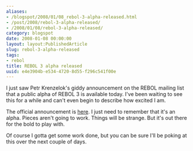 ```yaml
---
aliases:
- /blogspot/2008/01/08_rebol-3-alpha-released.html
- /post/2008/rebol-3-alpha-released/
- /2008/01/08/rebol-3-alpha-released/
category: blogspot
date: 2008-01-08 00:00:00
layout: layout:PublishedArticle
slug: rebol-3-alpha-released
tags:
- rebol
title: REBOL 3 alpha released
uuid: e4e3904b-e534-4720-8d55-f296c541f00e
---
```


I just saw Petr Krenzelok's giddy announcement on the REBOL mailing list that a public alpha of REBOL 3 is available today. I've been waiting to see this for a while and can't even begin to describe how excited I am. 
<!--more-->

The official announcement is <a href="http://www.rebol.com/article/0347.html">here</a>. I just need to remember that it's an alpha. Pieces aren't going to work. Things will be strange. But it's out there for the bold to play with.

Of course I gotta get some work done, but you can be sure I'll be poking at this over the next couple of days.